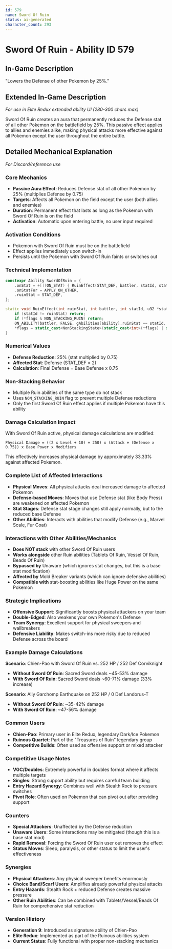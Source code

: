 ```yaml
---
id: 579
name: Sword Of Ruin
status: ai-generated
character_count: 293
---
```


# Sword Of Ruin - Ability ID 579

## In-Game Description
"Lowers the Defense of other Pokemon by 25%."

## Extended In-Game Description
*For use in Elite Redux extended ability UI (280-300 chars max)*

Sword Of Ruin creates an aura that permanently reduces the Defense stat of all other Pokemon on the battlefield by 25%. This passive effect applies to allies and enemies alike, making physical attacks more effective against all Pokemon except the user throughout the entire battle.

## Detailed Mechanical Explanation
*For Discord/reference use*

### Core Mechanics
- **Passive Aura Effect**: Reduces Defense stat of all other Pokemon by 25% (multiplies Defense by 0.75)
- **Targets**: Affects all Pokemon on the field except the user (both allies and enemies)
- **Duration**: Permanent effect that lasts as long as the Pokemon with Sword Of Ruin is on the field
- **Activation**: Automatic upon entering battle, no user input required

### Activation Conditions
- Pokemon with Sword Of Ruin must be on the battlefield
- Effect applies immediately upon switch-in
- Persists until the Pokemon with Sword Of Ruin faints or switches out

### Technical Implementation
```cpp
constexpr Ability SwordOfRuin = {
    .onStat = +[](ON_STAT) { RuinEffect(STAT_DEF, battler, statId, stat, flags); },
    .onStatFor = APPLY_ON_OTHER,
    .ruinStat = STAT_DEF,
};

static void RuinEffect(int ruinStat, int battler, int statId, u32 *stat, NonStackingState *flags) {
    if (statId != ruinStat) return;
    if (*flags & NON_STACKING_RUIN) return;
    ON_ABILITY(battler, FALSE, gAbilities[ability].ruinStat == statId, return) *stat *= .75;
    *flags = static_cast<NonStackingState>(static_cast<int>(*flags) | static_cast<int>(NON_STACKING_RUIN));
}
```

### Numerical Values
- **Defense Reduction**: 25% (stat multiplied by 0.75)
- **Affected Stat**: Defense (STAT_DEF = 2)
- **Calculation**: Final Defense = Base Defense x 0.75

### Non-Stacking Behavior
- Multiple Ruin abilities of the same type do not stack
- Uses `NON_STACKING_RUIN` flag to prevent multiple Defense reductions
- Only the first Sword Of Ruin effect applies if multiple Pokemon have this ability

### Damage Calculation Impact
With Sword Of Ruin active, physical damage calculations are modified:
```
Physical Damage = ((2 x Level + 10) ÷ 250) x (Attack ÷ (Defense x 0.75)) x Base Power x Modifiers
```

This effectively increases physical damage by approximately 33.33% against affected Pokemon.

### Complete List of Affected Interactions
- **Physical Moves**: All physical attacks deal increased damage to affected Pokemon
- **Defense-based Moves**: Moves that use Defense stat (like Body Press) are weakened on affected Pokemon
- **Stat Stages**: Defense stat stage changes still apply normally, but to the reduced base Defense
- **Other Abilities**: Interacts with abilities that modify Defense (e.g., Marvel Scale, Fur Coat)

### Interactions with Other Abilities/Mechanics
- **Does NOT stack** with other Sword Of Ruin users
- **Works alongside** other Ruin abilities (Tablets Of Ruin, Vessel Of Ruin, Beads Of Ruin)
- **Bypassed by** Unaware (which ignores stat changes, but this is a base stat modification)
- **Affected by** Mold Breaker variants (which can ignore defensive abilities)
- **Compatible with** stat-boosting abilities like Huge Power on the same Pokemon

### Strategic Implications
- **Offensive Support**: Significantly boosts physical attackers on your team
- **Double-Edged**: Also weakens your own Pokemon's Defense
- **Team Synergy**: Excellent support for physical sweepers and wallbreakers
- **Defensive Liability**: Makes switch-ins more risky due to reduced Defense across the board

### Example Damage Calculations
**Scenario**: Chien-Pao with Sword Of Ruin vs. 252 HP / 252 Def Corviknight
- **Without Sword Of Ruin**: Sacred Sword deals ~45-53% damage
- **With Sword Of Ruin**: Sacred Sword deals ~60-71% damage (33% increase)

**Scenario**: Ally Garchomp Earthquake on 252 HP / 0 Def Landorus-T
- **Without Sword Of Ruin**: ~35-42% damage
- **With Sword Of Ruin**: ~47-56% damage

### Common Users
- **Chien-Pao**: Primary user in Elite Redux, legendary Dark/Ice Pokemon
- **Ruinous Quartet**: Part of the "Treasures of Ruin" legendary group
- **Competitive Builds**: Often used as offensive support or mixed attacker

### Competitive Usage Notes
- **VGC/Doubles**: Extremely powerful in doubles format where it affects multiple targets
- **Singles**: Strong support ability but requires careful team building
- **Entry Hazard Synergy**: Combines well with Stealth Rock to pressure switches
- **Pivot Role**: Often used on Pokemon that can pivot out after providing support

### Counters
- **Special Attackers**: Unaffected by the Defense reduction
- **Unaware Users**: Some interactions may be mitigated (though this is a base stat mod)
- **Rapid Removal**: Forcing the Sword Of Ruin user out removes the effect
- **Status Moves**: Sleep, paralysis, or other status to limit the user's effectiveness

### Synergies
- **Physical Attackers**: Any physical sweeper benefits enormously
- **Choice Band/Scarf Users**: Amplifies already powerful physical attacks
- **Entry Hazards**: Stealth Rock + reduced Defense creates massive pressure
- **Other Ruin Abilities**: Can be combined with Tablets/Vessel/Beads Of Ruin for comprehensive stat reduction

### Version History
- **Generation 9**: Introduced as signature ability of Chien-Pao
- **Elite Redux**: Implemented as part of the Ruinous abilities system
- **Current Status**: Fully functional with proper non-stacking mechanics